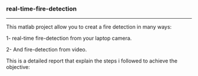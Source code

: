 ### real-time-fire-detection
-----------------------------------------------------------------------------------------------------------------------------------
This matlab project allow you to creat a fire detection in many ways:

1- real-time fire-detection from your laptop camera.

2- And fire-detection from video.

This is a detailed report that explain the steps i followed to achieve the objective:


